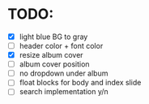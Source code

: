# TODO:
- [x] light blue BG to gray
- [ ] header color + font color
- [x] resize album cover
- [ ] album cover position
- [ ] no dropdown under album
- [ ] float blocks for body and index slide
- [ ] search implementation y/n
